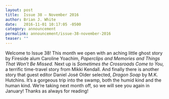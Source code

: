 ```yaml
---
layout: post
title:  Issue 38 — November 2016
author: Brian J. White
date:   2016-11-01 10:17:05 -0500
category: announcement
permalink: announcement/issue-38-november-2016
teaser: ""
---
```

Welcome to Issue 38! This month we open with an aching little ghost story by Fireside alum Caroline Yoachim, *Paperclips and Memories and Things That Won’t Be Missed.* Next up is *Sometimes the Crossroads Come to You,* a terrific time-travel story from Mikki Kendall. And finally there is another story that guest editor Daniel José Older selected, *Dragon Soap* by M.K. Hutchins. It’s a gorgeous trip into the swamp, both the humid kind and the human kind.
We’re taking next month off, so we will see you again in January! Thanks as always for reading!
